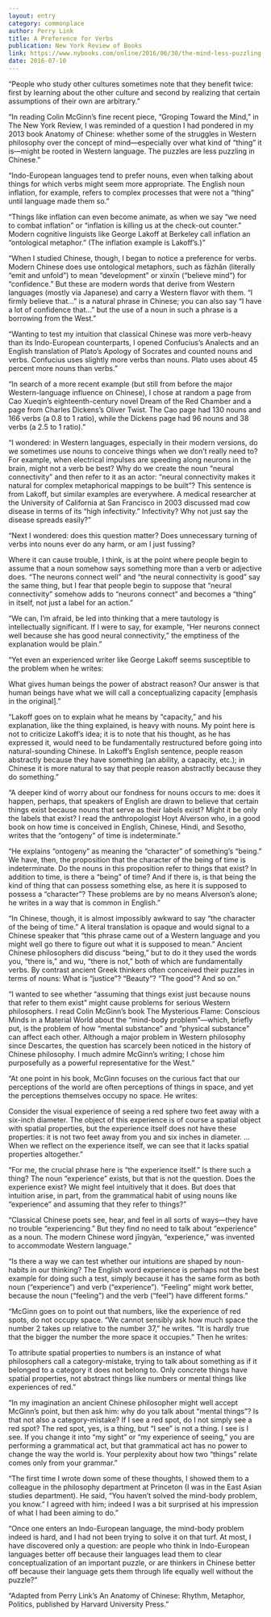 ```yaml
---
layout: entry
category: commonplace
author: Perry Link
title: A Preference for Verbs
publication: New York Review of Books
link: https://www.nybooks.com/online/2016/06/30/the-mind-less-puzzling-in-chinese/
date: 2016-07-10
---
```


“People who study other cultures sometimes note that they benefit twice: first by learning about the other culture and second by realizing that certain assumptions of their own are arbitrary.”

“In reading Colin McGinn’s fine recent piece, “Groping Toward the Mind,” in The New York Review, I was reminded of a question I had pondered in my 2013 book Anatomy of Chinese: whether some of the struggles in Western philosophy over the concept of mind—especially over what kind of “thing” it is—might be rooted in Western language. The puzzles are less puzzling in Chinese.”

“Indo-European languages tend to prefer nouns, even when talking about things for which verbs might seem more appropriate. The English noun inflation, for example, refers to complex processes that were not a “thing” until language made them so.”

“Things like inflation can even become animate, as when we say “we need to combat inflation” or “inflation is killing us at the check-out counter.” Modern cognitive linguists like George Lakoff at Berkeley call inflation an “ontological metaphor.” (The inflation example is Lakoff’s.)”

“When I studied Chinese, though, I began to notice a preference for verbs. Modern Chinese does use ontological metaphors, such as fāzhăn (literally “emit and unfold”) to mean “development” or xὶnxīn (“believe mind”) for “confidence.” But these are modern words that derive from Western languages (mostly via Japanese) and carry a Western flavor with them. “I firmly believe that…” is a natural phrase in Chinese; you can also say “I have a lot of confidence that…” but the use of a noun in such a phrase is a borrowing from the West.”

“Wanting to test my intuition that classical Chinese was more verb-heavy than its Indo-European counterparts, I opened Confucius’s Analects and an English translation of Plato’s Apology of Socrates and counted nouns and verbs. Confucius uses slightly more verbs than nouns. Plato uses about 45 percent more nouns than verbs.”

“In search of a more recent example (but still from before the major Western-language influence on Chinese), I chose at random a page from Cao Xueqin’s eighteenth-century novel Dream of the Red Chamber and a page from Charles Dickens’s Oliver Twist. The Cao page had 130 nouns and 166 verbs (a 0.8 to 1 ratio), while the Dickens page had 96 nouns and 38 verbs (a 2.5 to 1 ratio).”

“I wondered: in Western languages, especially in their modern versions, do we sometimes use nouns to conceive things when we don’t really need to? For example, when electrical impulses are speeding along neurons in the brain, might not a verb be best? Why do we create the noun “neural connectivity” and then refer to it as an actor: “neural connectivity makes it natural for complex metaphorical mappings to be built”? This sentence is from Lakoff, but similar examples are everywhere. A medical researcher at the University of California at San Francisco in 2003 discussed mad cow disease in terms of its “high infectivity.” Infectivity? Why not just say the disease spreads easily?”

“Next I wondered: does this question matter? Does unnecessary turning of verbs into nouns ever do any harm, or am I just fussing?

Where it can cause trouble, I think, is at the point where people begin to assume that a noun somehow says something more than a verb or adjective does. “The neurons connect well” and “the neural connectivity is good” say the same thing, but I fear that people begin to suppose that “neural connectivity” somehow adds to “neurons connect” and becomes a “thing” in itself, not just a label for an action.”

“We can, I’m afraid, be led into thinking that a mere tautology is intellectually significant. If I were to say, for example, “Her neurons connect well because she has good neural connectivity,” the emptiness of the explanation would be plain.”

“Yet even an experienced writer like George Lakoff seems susceptible to the problem when he writes:

What gives human beings the power of abstract reason? Our answer is that human beings have what we will call a conceptualizing capacity [emphasis in the original].”

“Lakoff goes on to explain what he means by “capacity,” and his explanation, like the thing explained, is heavy with nouns. My point here is not to criticize Lakoff’s idea; it is to note that his thought, as he has expressed it, would need to be fundamentally restructured before going into natural-sounding Chinese. In Lakoff’s English sentence, people reason abstractly because they have something (an ability, a capacity, etc.); in Chinese it is more natural to say that people reason abstractly because they do something.”

“A deeper kind of worry about our fondness for nouns occurs to me: does it happen, perhaps, that speakers of English are drawn to believe that certain things exist because nouns that serve as their labels exist? Might it be only the labels that exist? I read the anthropologist Hoyt Alverson who, in a good book on how time is conceived in English, Chinese, Hindi, and Sesotho, writes that the “ontogeny” of time is indeterminate.”

“He explains “ontogeny” as meaning the “character” of something’s “being.” We have, then, the proposition that the character of the being of time is indeterminate. Do the nouns in this proposition refer to things that exist? In addition to time, is there a “being” of time? And if there is, is that being the kind of thing that can possess something else, as here it is supposed to possess a “character”? These problems are by no means Alverson’s alone; he writes in a way that is common in English.”

“In Chinese, though, it is almost impossibly awkward to say “the character of the being of time.” A literal translation is opaque and would signal to a Chinese speaker that “this phrase came out of a Western language and you might well go there to figure out what it is supposed to mean.” Ancient Chinese philosophers did discuss “being,” but to do it they used the words you, “there is,” and wu, “there is not,” both of which are fundamentally verbs. By contrast ancient Greek thinkers often conceived their puzzles in terms of nouns: What is “justice”? “Beauty”? “The good”? And so on.”

“I wanted to see whether “assuming that things exist just because nouns that refer to them exist” might cause problems for serious Western philosophers. I read Colin McGinn’s book The Mysterious Flame: Conscious Minds in a Material World about the “mind-body problem”—which, briefly put, is the problem of how “mental substance” and “physical substance” can affect each other. Although a major problem in Western philosophy since Descartes, the question has scarcely been noticed in the history of Chinese philosophy. I much admire McGinn’s writing; I chose him purposefully as a powerful representative for the West.”

“At one point in his book, McGinn focuses on the curious fact that our perceptions of the world are often perceptions of things in space, and yet the perceptions themselves occupy no space. He writes:

Consider the visual experience of seeing a red sphere two feet away with a six-inch diameter. The object of this experience is of course a spatial object with spatial properties, but the experience itself does not have these properties: it is not two feet away from you and six inches in diameter. …When we reflect on the experience itself, we can see that it lacks spatial properties altogether.”

“For me, the crucial phrase here is “the experience itself.” Is there such a thing? The noun “experience” exists, but that is not the question. Does the experience exist? We might feel intuitively that it does. But does that intuition arise, in part, from the grammatical habit of using nouns like “experience” and assuming that they refer to things?”

“Classical Chinese poets see, hear, and feel in all sorts of ways—they have no trouble “experiencing.” But they find no need to talk about “experience” as a noun. The modern Chinese word jīngyàn, “experience,” was invented to accommodate Western language.”

“Is there a way we can test whether our intuitions are shaped by noun-habits in our thinking? The English word experience is perhaps not the best example for doing such a test, simply because it has the same form as both noun (“experience”) and verb (“experience”). “Feeling” might work better, because the noun (“feeling”) and the verb (“feel”) have different forms.”

“McGinn goes on to point out that numbers, like the experience of red spots, do not occupy space. “We cannot sensibly ask how much space the number 2 takes up relative to the number 37,” he writes. “It is hardly true that the bigger the number the more space it occupies.” Then he writes:

To attribute spatial properties to numbers is an instance of what philosophers call a category-mistake, trying to talk about something as if it belonged to a category it does not belong to. Only concrete things have spatial properties, not abstract things like numbers or mental things like experiences of red.”

“In my imagination an ancient Chinese philosopher might well accept McGinn’s point, but then ask him: why do you talk about “mental things”? Is that not also a category-mistake? If I see a red spot, do I not simply see a red spot? The red spot, yes, is a thing, but “I see” is not a thing. I see is I see. If you change it into “my sight” or “my experience of seeing,” you are performing a grammatical act, but that grammatical act has no power to change the way the world is. Your perplexity about how two “things” relate comes only from your grammar.”

“The first time I wrote down some of these thoughts, I showed them to a colleague in the philosophy department at Princeton (I was in the East Asian studies department). He said, “You haven’t solved the mind-body problem, you know.” I agreed with him; indeed I was a bit surprised at his impression of what I had been aiming to do.”

“Once one enters an Indo-European language, the mind-body problem indeed is hard, and I had not been trying to solve it on that turf. At most, I have discovered only a question: are people who think in Indo-European languages better off because their languages lead them to clear conceptualization of an important puzzle, or are thinkers in Chinese better off because their language gets them through life equally well without the puzzle?”

“Adapted from Perry Link’s An Anatomy of Chinese: Rhythm, Metaphor, Politics, published by Harvard University Press.”
